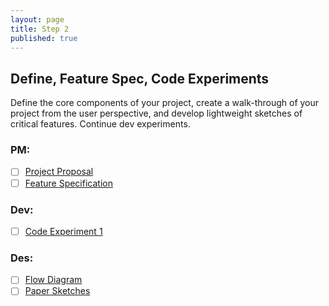 ```yaml
---
layout: page
title: Step 2
published: true
---
```



## Define, Feature Spec, Code Experiments

Define the core components of your project, create a walk-through of your project from the user perspective, and develop lightweight sketches of critical features. Continue dev experiments.

### PM:
* [ ] [Project Proposal](project-proposal.md)
* [ ] [Feature Specification](feature-specification.md)

### Dev:
* [ ] [Code Experiment 1](code-experiment-1.md)

### Des:
* [ ] [Flow Diagram](flow-diagram.md)
* [ ] [Paper Sketches](paper-sketches.md)
